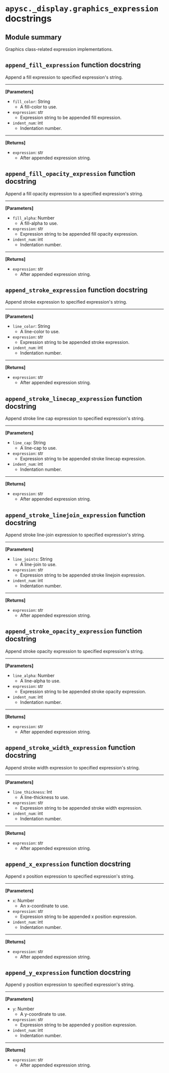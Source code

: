 # `apysc._display.graphics_expression` docstrings

## Module summary

Graphics class-related expression implementations.

## `append_fill_expression` function docstring

Append a fill expression to specified expression's string.<hr>

**[Parameters]**

- `fill_color`: String
  - A fill-color to use.
- `expression`: str
  - Expression string to be appended fill expression.
- `indent_num`: int
  - Indentation number.

<hr>

**[Returns]**

- `expression`: str
  - After appended expression string.

## `append_fill_opacity_expression` function docstring

Append a fill opacity expression to a specified expression's string.<hr>

**[Parameters]**

- `fill_alpha`: Number
  - A fill-alpha to use.
- `expression`: str
  - Expression string to be appended fill opacity expression.
- `indent_num`: int
  - Indentation number.

<hr>

**[Returns]**

- `expression`: str
  - After appended expression string.

## `append_stroke_expression` function docstring

Append stroke expression to specified expression's string.<hr>

**[Parameters]**

- `line_color`: String
  - A line-color to use.
- `expression`: str
  - Expression string to be appended stroke expression.
- `indent_num`: int
  - Indentation number.

<hr>

**[Returns]**

- `expression`: str
  - After appended expression string.

## `append_stroke_linecap_expression` function docstring

Append stroke line cap expression to specified expression's string.<hr>

**[Parameters]**

- `line_cap`: String
  - A line-cap to use.
- `expression`: str
  - Expression string to be appended stroke linecap expression.
- `indent_num`: int
  - Indentation number.

<hr>

**[Returns]**

- `expression`: str
  - After appended expression string.

## `append_stroke_linejoin_expression` function docstring

Append stroke line-join expression to specified expression's string.<hr>

**[Parameters]**

- `line_joints`: String
  - A line-join to use.
- `expression`: str
  - Expression string to be appended stroke linejoin expression.
- `indent_num`: int
  - Indentation number.

<hr>

**[Returns]**

- `expression`: str
  - After appended expression string.

## `append_stroke_opacity_expression` function docstring

Append stroke opacity expression to specified expression's string.<hr>

**[Parameters]**

- `line_alpha`: Number
  - A line-alpha to use.
- `expression`: str
  - Expression string to be appended stroke opacity expression.
- `indent_num`: int
  - Indentation number.

<hr>

**[Returns]**

- `expression`: str
  - After appended expression string.

## `append_stroke_width_expression` function docstring

Append stroke width expression to specified expression's string.<hr>

**[Parameters]**

- `line_thickness`: Int
  - A line-thickness to use.
- `expression`: str
  - Expression string to be appended stroke width expression.
- `indent_num`: int
  - Indentation number.

<hr>

**[Returns]**

- `expression`: str
  - After appended expression string.

## `append_x_expression` function docstring

Append x position expression to specified expression's string.<hr>

**[Parameters]**

- `x`: Number
  - An x-coordinate to use.
- `expression`: str
  - Expression string to be appended x position expression.
- `indent_num`: int
  - Indentation number.

<hr>

**[Returns]**

- `expression`: str
  - After appended expression string.

## `append_y_expression` function docstring

Append y position expression to specified expression's string.<hr>

**[Parameters]**

- `y`: Number
  - A y-coordinate to use.
- `expression`: str
  - Expression string to be appended y position expression.
- `indent_num`: int
  - Indentation number.

<hr>

**[Returns]**

- `expression`: str
  - After appended expression string.